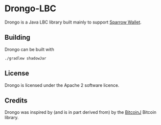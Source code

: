 # Drongo-LBC

Drongo is a Java LBC library built mainly to support [Sparrow Wallet](https://sparrowwallet.com).

## Building

Drongo can be built with

`./gradlew shadowJar`

## License

Drongo is licensed under the Apache 2 software licence.

## Credits

Drongo was inspired by (and is in part derived from) by the [BitcoinJ](https://bitcoinj.github.io/) Bitcoin library.  
